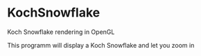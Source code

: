# KochSnowflake
Koch Snowflake rendering in OpenGL

This programm will display a Koch Snowflake and let you zoom in
